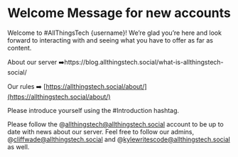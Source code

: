 # Welcome Message for new accounts

Welcome to #AllThingsTech {username}! We’re glad you’re here and look forward to interacting with and seeing what you have to offer as far as content.

About our server ➡️https://blog.allthingstech.social/what-is-allthingstech-social/

Our rules ➡️ [https://allthingstech.social/about/](https://allthingstech.social/about/)

Please introduce yourself using the #Introduction hashtag.

Please follow the @allthingstech@allthingstech.social account to be up to date with news about our server. Feel free to follow our admins, @cliffwade@allthingstech.social and @kylewritescode@allthingstech.social as well.
